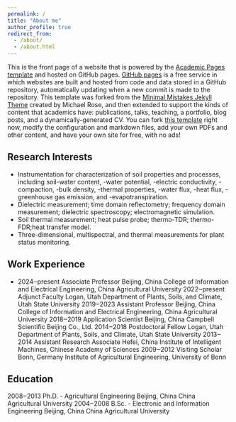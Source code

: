 ```yaml
---
permalink: /
title: "About me"
author_profile: true
redirect_from: 
  - /about/
  - /about.html
---
```


This is the front page of a website that is powered by the [Academic Pages template](https://github.com/academicpages/academicpages.github.io) and hosted on GitHub pages. [GitHub pages](https://pages.github.com) is a free service in which websites are built and hosted from code and data stored in a GitHub repository, automatically updating when a new commit is made to the repository. This template was forked from the [Minimal Mistakes Jekyll Theme](https://mmistakes.github.io/minimal-mistakes/) created by Michael Rose, and then extended to support the kinds of content that academics have: publications, talks, teaching, a portfolio, blog posts, and a dynamically-generated CV. You can fork [this template](https://github.com/academicpages/academicpages.github.io) right now, modify the configuration and markdown files, add your own PDFs and other content, and have your own site for free, with no ads!

Research Interests
------
-	Instrumentation for characterization of soil properties and processes, including soil-water content, -water potential, -electric conductivity, -compaction, -bulk density, -thermal properties, -water flux, -heat flux, -greenhouse gas emission, and -evapotranspiration.
-	Dielectric measurement; time domain reflectometry; frequency domain measurement; dielectric spectroscopy; electromagnetic simulation.
-	Soil thermal measurement; heat pulse probe; thermo-TDR; thermo-FDR;heat transfer model.
-	Three-dimensional, multispectral, and thermal measurements for plant status monitoring.

Work Experience
------
- 2024‒present	Associate Professor
Beijing, China	College of Information and Electrical Engineering, China Agricultural University
2022‒present	Adjunct Faculty
Logan, Utah	Department of Plants, Soils, and Climate, Utah State University
2019‒2023	Assistant Professor
Beijing, China 	College of Information and Electrical Engineering, China Agricultural University
2018‒2019	Application Scientist
Beijing, China 	Campbell Scientific Beijing Co., Ltd.
2014‒2018	Postdoctoral Fellow
Logan, Utah	Department of Plants, Soils, and Climate, Utah State University
2013‒2014	Assistant Research Associate 
Hefei, China 	Institute of Intelligent Machines, Chinese Academy of Sciences
2009‒2012		Visiting Scholar
Bonn, Germany	Institute of Agricultural Engineering, University of Bonn

Education
------
2008‒2013		Ph.D. - Agricultural Engineering
Beijing, China		China Agricultural University
2004‒2008	B.Sc. - Electronic and Information Engineering
Beijing, China		China Agricultural University
